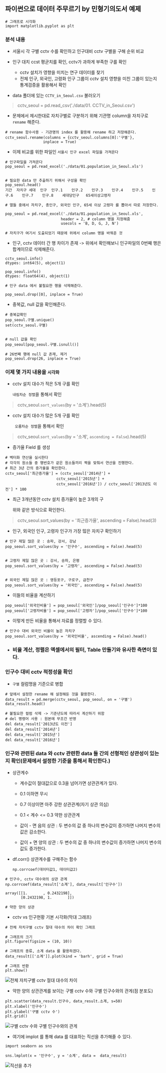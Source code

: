 ## 파이썬으로 데이터 주무르기 by 민형기의도서 예제

```
# 그래프로 시각화
import matplotlib.pyplot as plt
```

### 분석 내용

- 서울시 각 구별 cctv 수를 확인하고 인구대비 cctv 구별을 구해 순위 비교

- 인구 대치 ccst 평균치를 확인, cctv가 과하게 부족한 구를 확인

  - cctv 설치가 영향을 미치는 연구 데이터를 찾기
  - 전체 인구, 외국인, 고령화 인구 그룹이 cctv 설치 영향을 미친 그룹이 있는지 통계검증을 활용해서 확인

- data 폴더에 있는 `CCTV_in_Seoul.csv` 불러오기

> cctv_seoul = pd.read_csv('./data/01. CCTV_in_Seoul.csv')

- 문제에서 제시한대로 자치구별로 구분하기 위해 기관명 column을 자치구로 `rename` 해준다. 

```
# rename 함수사용 - 기관명의 index 를 활용해 rename 하고 저장해준다.
cctv_seoul.rename(columns = {cctv_seoul.columns[0]:'구별'},
                 inplace = True)
```

- 이제 비교를 위한 파일인 `서울시 인구 excel 파일을 가져온다`

```
# 인구파일을 가져온다
pop_seoul = pd.read_excel('./data/01.population_in_Seoul.xls')


# 필요한 data 만 추출하기 위해서 구성을 확인
pop_seoul.head()
기간	자치구	세대	인구	인구.1	인구.2	인구.3	인구.4	인구.5	인구.6	인구.7	인구.8	세대당인구	65세이상고령자

# 열들 중에서 자치구, 총인구, 외국인 인구, 65세 이상 고령자 를 뽑아서 따로 저장한다.

pop_seoul = pd.read_excel('./data/01.population_in_Seoul.xls',
                         header = 2, # column 명을 지정해줌
                         usecols = 'B, D, G, J, N')

# 자치구가 여기서 도출되었기 때문에 위에서 column 명을 바꿔준 것
```

- 인구, cctv 데이터 간 행 차이가 존재 -> 위에서 확인해보니 인구파일의 0번째 행은 합계이므로 삭제해준다.

```
cctv_seoul.info() 
dtypes: int64(5), object(1)

pop_seoul.info()
dtypes: float64(4), object(1)

# 인구 data 에서 불필요한 행을 삭제해준다.

pop_seoul.drop([0], inplace = True)
```

- 중복값, null 값을 확인해준다.

```
# 중복값확인
pop_seoul.구별.unique()
set(cctv_seoul.구별)


# null 값을 확인
pop_seoul[pop_seoul.구별.isnull()]

# 26번째 행에 null 값 존재, 제거
pop_seoul.drop(26, inplace = True)

```

### 이제 몇 가지 내용을 `시각화`

- cctv 설치 대수가 적은 5개 구를 확인
    
    `내림차순 정렬`을 통해서 확인

>cctv_seoul.`sort_values`(by = '소계').head(5)

- cctv 설치 대수가 많은 5개 구를 확인
  
   ` 오름차순 정렬`을 통해서 확인

> cctv_seoul.`sort_values`(by = '소계', `ascending = False`).head(5)


- 증가율 Field 를 생성

```
# 벡터화 연산을 실시한다
# 각각의 원소들 중 행번호가 같은 원소들끼리 짝을 맞춰서 연산을 진행한다.
# 최근 3년 간의 증가율을 확인한다.
cctv_seoul['최근증가율'] = (cctv_seoul['2014년'] + 
                       cctv_seoul['2015년'] + 
                       cctv_seoul['2016년']) / cctv_seoul['2013년도 이전'] * 100
```

- 최근 3개년동안 cctv 설치 증가율이 높은 3개의 구

    위와 같은 방식으로 확인한다.

> cctv_seoul.sort_values(by = '최근증가율', ascending = False).head(3)


- 인구, 외국인 인구, 고령자 인구가 가장 많은 자치구 확인하기

```
# 인구 제일 많은 곳 : 송파, 강서, 강남
pop_seoul.sort_values(by = '인구수', ascending = False).head(5)


# 고령자 제일 많은 곳 : 강서, 송파, 은평
pop_seoul.sort_values(by = '고령자', ascending = False).head(5)


# 외국인 제일 많은 곳 : 영등포구, 구로구, 금천구
pop_seoul.sort_values(by = '외국인', ascending = False).head(5)
```

- 이들의 비율을 계산하기

```
pop_seoul['외국인비율'] = pop_seoul['외국인']/pop_seoul['인구수']*100
pop_seoul['고령자비율'] = pop_seoul['고령자']/pop_seoul['인구수']*100
```

- 이렇게 만든 비율을 통해서 자료를 정렬할 수 있다.

```
# 인구수 대비 외국인 비율이 높은 자치구
pop_seoul.sort_values(by = '외국인비율', ascending = False).head()
```

- ### 비율 계산, 정렬은 엑셀에서의 필터, Table 만들기와 유사한 측면이 있다.


### 인구수 대비 cctv 적정성을 확인

-  `구별` 컬럼명을 기준으로 병합

```
# 앞에서 설정한 rename 해 설정해둔 것을 활용한다.
data_result = pd.merge(cctv_seoul, pop_seoul, on = '구별')
data_result.head()
```

```
# 불필요한 컬럼 삭제 -> 기준년도에 따라서 계산하기 위함
# del 명령어 사용 : 원본에 무조건 반영
del data_result['2013년도 이전']
del data_result['2014년']
del data_result['2015년']
del data_result['2016년']
```


### 인구와 관련된 data 와 cctv 관련한 data 들 간의 선형적인 상관성이 있는지 확인(문제에서 설정한 기준을 통해서 확인한다.)

- 상관계수
  
  - 계수값이 절대값으로 0.3을 넘어가면 상관관계가 있다.
  
  - 0.1 이하면 무시
  
  - 0.7 이상이면 아주 강한 상관관계(자기 상관 의심)
  
  - 0.1 < 계수 <= 0.3 약한 상관관계
  
  - 값이 - 면 음의 상관 : 두 변수의 값 중 하나의 변수값이 증가하면 나머지   변수의 값은 감소한다.
  
  - 값이 + 면 양의 상관 : 두 변수의 값 중 하나의 변수값이 증가하면 나머지 
  변수의 값도 증가한다.


- df.corr() 상관계수를 구해주는 함수
    
    `np.corrcoef(데이터값1, 데이터값2)`

```
# 인구수, cctv 대수와의 상관 관계
np.corrcoef(data_result['소계'], data_result['인구수'])

array([[1.       , 0.2432198],
       [0.2432198, 1.       ]])

# 약한 양의 상관
```

- cctv vs 인구현황 기본 시각화(막대 그래프)

```
# 전체 자치구별 cctv 절대 대수의 차이 확인 그래프 

# 그래프의 크기
plt.figure(figsize = (10, 10)) 

# 그래프의 종류, 소계 data 를 활용하겠다. 
data_result[['소계']].plot(kind = 'barh', grid = True)

# 그래프 반환
plt.show()
```

![전체 자치구별 cctv 절대 대수의 차이](efault1.png)


- 약한 양의 상관관계를 보이는 구별 cctv 수와 구별 인구수와의 관게(점 분포도)

```
plt.scatter(data_result.인구수, data_result.소계, s=50)
plt.xlabel('인구수')
plt.ylabel('구별 cctv 수')
plt.grid()
```

![구별 cctv 수와 구별 인구수와의 관게](savefig_default2.png)

- 여기에 implot 를 통해 data 를 대표하는 직선을 추가해줄 수 있다.

```
import seaborn as sns

sns.lmplot(x = '인구수', y = '소계', data =  data_result)
```

![직선을 추가](savefig_default3.png)